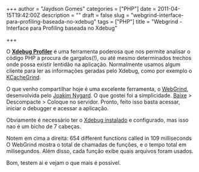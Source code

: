 +++
author = "Jaydson Gomes"
categories = ["PHP"]
date = 2011-04-15T19:42:00Z
description = ""
draft = false
slug = "webgrind-interface-para-profiling-baseada-no-xdebug"
tags = ["PHP"]
title = "Webgrind - Interface para Profiling baseada no Xdebug"

+++

O [**Xdebug Profiler**](http://www.xdebug.org) é uma ferramenta poderosa que nos permite analisar o código PHP a procura de gargalos(!), ou até mesmo determinados trechos onde possa existir lentidão na aplicação.
Normalmente usamos algum cliente para ler as informações geradas pelo Xdebug, como por exemplo o [KCacheGrind](http://kcachegrind.sf.net/).


O que venho compartilhar hoje é uma excelente ferramenta, o [WebGrind](https://github.com/jokkedk/webgrind), desenvolvida pelo [Joakim Nygard](https://github.com/jokkedk).
O que gostei foi a simplicidade. [Baixe](https://github.com/jokkedk/webgrind) > Descompacte > Coloque no servidor.
Pronto, feito isso basta acessar, iniciar o debugger e acessar a aplicação.<!-- more -->

Obviamente é necessário ter o [Xdebug instalado](http://www.xdebug.org/docs/install) e configurado, mas isso nao é  um bicho de 7 cabeças.

Notem em cima a direita:
654 different functions called in 109 milliseconds
O WebGrind mostra o total de chamadas de funções, e o tempo total em milisegundos.
Além disso, cada função exibe quais arquivos foram usados.

Bom, testem ai e vejam o que mais é possivel.